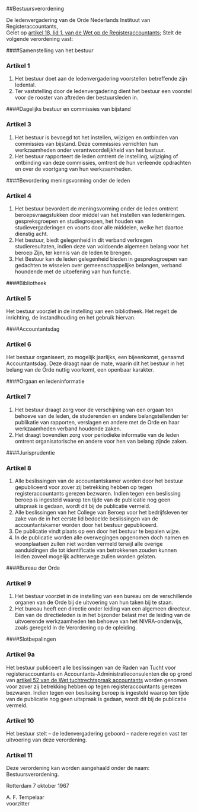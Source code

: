 <meta http-equiv='Content-Type' content='text/html; charset=utf-8' />

##Bestuursverordening

De ledenvergadering van de Orde Nederlands Instituut van Registeraccountants,  
Gelet op [artikel 18, lid 1, van de Wet op de Registeraccountants](../../../wet/wet/op/de/registeraccountants/BWBR0002374/README.md);
Stelt de volgende verordening vast:     

####Samenstelling van het bestuur

### Artikel  1  

1.  Het bestuur doet aan de ledenvergadering voorstellen betreffende zijn ledental.   
2.  Ter vaststelling door de ledenvergadering dient het bestuur een voorstel voor de rooster van aftreden der bestuursleden in.   

####Dagelijks bestuur en commissies van bijstand

### Artikel  3  

1.  Het bestuur is bevoegd tot het instellen, wijzigen en ontbinden van commissies van bijstand. Deze commissies verrichten hun werkzaamheden onder verantwoordelijkheid van het bestuur.   
2.  Het bestuur rapporteert de leden omtrent de instelling, wijziging of ontbinding van deze commissies, omtrent de hun verleende opdrachten en over de voortgang van hun werkzaamheden.   

####Bevordering meningsvorming onder de leden

### Artikel  4  

1.  Het bestuur bevordert de meningsvorming onder de leden omtrent beroepsvraagstukken door middel van het instellen van ledenkringen. gespreksgroepen en studiegroepen, het houden van studievergaderingen en voorts door alle middelen, welke het daartoe dienstig acht.   
2.  Het bestuur, biedt gelegenheid in dit verband verkregen studieresultaten, indien deze van voldoende algemeen belang voor het beroep Zijn, ter kennis van de leden te brengen.   
3.  Het Bestuur kan de leden gelegenheid bieden in gespreksgroepen van gedachten te wisselen over gemeenschappelijke belangen, verband houndende met de uitoefening van hun functie.   

####Bibliotheek

### Artikel  5  

Het bestuur voorziet in de instelling van een bibliotheek. Het regelt de inrichting, de instandhouding en het gebruik hiervan.  

####Accountantsdag

### Artikel  6  

Het bestuur organiseert, zo mogelijk jaarlijks, een bijeenkomst, genaamd Accountantsdag. Deze draagt naar de mate, waarin dit het bestuur in het belang van de Orde nuttig voorkomt, een openbaar karakter.  

####Orgaan en ledeninformatie

### Artikel  7  

1.  Het bestuur draagt zorg voor de verschijning van een orgaan ten behoeve van de leden, de studerenden en andere belangstellenden ter publikatie van rapporten, verslagen en andere met de Orde en haar werkzaamheden verband houdende zaken.   
2.  Het draagt bovendien zorg voor periodieke informatie van de leden omtrent organisatorische en andere voor hen van belang zijnde zaken.   

####Jurisprudentie

### Artikel  8  

1.  Alle beslissingen van de accountantskamer worden door het bestuur gepubliceerd voor zover zij betrekking hebben op tegen registeraccountants gerezen bezwaren. Indien tegen een beslissing beroep is ingesteld waarop ten tijde van de publicatie nog geen uitspraak is gedaan, wordt dit bij de publicatie vermeld.   
2.  Alle beslissingen van het College van Beroep voor het bedrijfsleven ter zake van de in het eerste lid bedoelde beslissingen van de accountantskamer worden door het bestuur gepubliceerd.   
3.  De publicatie vindt plaats op een door het bestuur te bepalen wijze.   
4.  In de publicatie worden alle overwegingen opgenomen doch namen en woonplaatsen zullen niet worden vermeld terwijl alle overige aanduidingen die tot identificatie van betrokkenen zouden kunnen leiden zoveel mogelijk achterwege zullen worden gelaten.   

####Bureau der Orde

### Artikel  9  

1.  Het bestuur voorziet in de instelling van een bureau om de verschillende organen van de Orde bij de uitvoering van hun taken bij te staan.   
2.  Het bureau heeft een directie onder leiding van een algemeen directeur. Eén van de directieleden is in het bijzonder belast met de leiding van de uitvoerende werkzaamheden ten behoeve van het NIVRA-onderwijs, zoals geregeld in de Verordening op de opleiding.   

####Slotbepalingen

### Artikel  9a  

Het bestuur publiceert alle beslissingen van de Raden van Tucht voor registeraccountants en Accountants-Administratieconsulenten die op grond van [artikel 52 van de Wet tuchtrechtspraak accountants](../../../wet/wet/tuchtrechtspraak/accountants/BWBR0024238/README.md) worden genomen voor zover zij betrekking hebben op tegen registeraccountants gerezen bezwaren. Indien tegen een beslissing beroep is ingesteld waarop ten tijde van de publicatie nog geen uitspraak is gedaan, wordt dit bij de publicatie vermeld.  

### Artikel  10  

Het bestuur stelt – de ledenvergadering geboord – nadere regelen vast ter uitvoering van deze verordening.  

### Artikel  11  

Deze verordening kan worden aangehaald onder de naam: Bestuursverordening.  

Rotterdam 
7 oktober 1967    

A. F. Tempelaar  
voorzitter     
